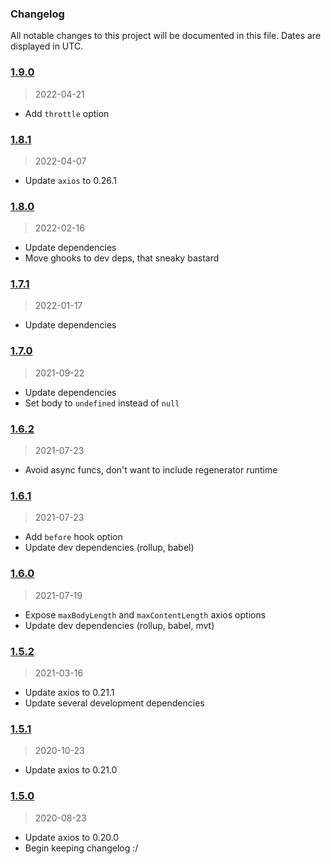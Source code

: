 ### Changelog

All notable changes to this project will be documented in this file. Dates are displayed in UTC.

### [1.9.0](https://github.com/doesdev/get-scrud/compare/1.8.1...1.9.0)

> 2022-04-21

- Add `throttle` option

### [1.8.1](https://github.com/doesdev/get-scrud/compare/1.8.0...1.8.1)

> 2022-04-07

- Update `axios` to 0.26.1

### [1.8.0](https://github.com/doesdev/get-scrud/compare/1.7.1...1.8.0)

> 2022-02-16

- Update dependencies
- Move ghooks to dev deps, that sneaky bastard

### [1.7.1](https://github.com/doesdev/get-scrud/compare/1.7.0...1.7.1)

> 2022-01-17

- Update dependencies

### [1.7.0](https://github.com/doesdev/get-scrud/compare/1.6.2...1.7.0)

> 2021-09-22

- Update dependencies
- Set body to `undefined` instead of `null`

### [1.6.2](https://github.com/doesdev/get-scrud/compare/1.6.1...1.6.2)

> 2021-07-23

- Avoid async funcs, don't want to include regenerator runtime

### [1.6.1](https://github.com/doesdev/get-scrud/compare/1.6.0...1.6.1)

> 2021-07-23

- Add `before` hook option
- Update dev dependencies (rollup, babel)

### [1.6.0](https://github.com/doesdev/get-scrud/compare/1.5.2...1.6.0)

> 2021-07-19

- Expose `maxBodyLength` and `maxContentLength` axios options
- Update dev dependencies (rollup, babel, mvt)

### [1.5.2](https://github.com/doesdev/get-scrud/compare/1.5.1...1.5.2)

> 2021-03-16

- Update axios to 0.21.1
- Update several development dependencies

### [1.5.1](https://github.com/doesdev/get-scrud/compare/1.5.0...1.5.1)

> 2020-10-23

- Update axios to 0.21.0

### [1.5.0](https://github.com/doesdev/get-scrud/compare/1.4.6...1.5.0)

> 2020-08-23

- Update axios to 0.20.0
- Begin keeping changelog :/
